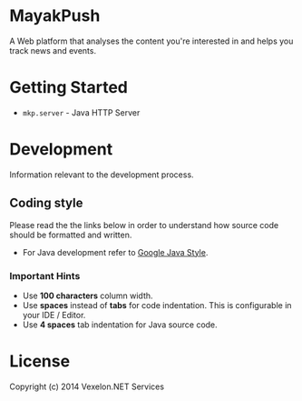 MayakPush
===========

A Web platform that analyses the content you're interested in and helps you track news and events.

# Getting Started

  * `mkp.server` - Java HTTP Server
    
# Development
Information relevant to the development process.

## Coding style
Please read the the links below in order to understand how source code should be formatted and written.

  * For Java development refer to [Google Java Style](http://google-styleguide.googlecode.com/svn/trunk/javaguide.html).

### Important Hints
  
  * Use **100 characters** column width.
  * Use **spaces** instead of **tabs** for code indentation. This is configurable in your IDE / Editor.
  * Use **4 spaces** tab indentation for Java source code.
  
# License
Copyright (c) 2014 Vexelon.NET Services
